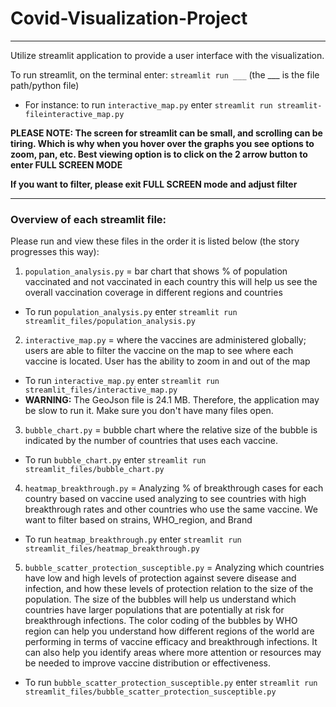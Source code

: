 # Covid-Visualization-Project

---

Utilize streamlit application to provide a user interface with the visualization. 

To run streamlit, on the terminal enter: `streamlit run ___` (the ___ is the file path/python file)
- For instance: to run `interactive_map.py` enter `streamlit run streamlit-fileinteractive_map.py`

**PLEASE NOTE: The screen for streamlit can be small, and scrolling can be tiring. Which is why when you hover over the graphs you see options to zoom, pan, etc. Best viewing option is to click on the 2 arrow button to enter FULL SCREEN MODE**

**If you want to filter, please exit FULL SCREEN mode and adjust filter**

---
### Overview of each streamlit file:
Please run and view these files in the order it is listed below (the story progresses this way):

1. `population_analysis.py` = bar chart that shows % of population vaccinated and not vaccinated in each country this will help us see the overall vaccination coverage in different regions and countries
  - To run `population_analysis.py` enter `streamlit run streamlit_files/population_analysis.py` 

2. `interactive_map.py` = where the vaccines are administered globally; users are able to filter the vaccine on the map to see where each vaccine is located. User has the ability to zoom in and out of the map
  - To run `interactive_map.py` enter `streamlit run streamlit_files/interactive_map.py`
  - **WARNING:** The GeoJson file is 24.1 MB. Therefore, the application may be slow to run it. Make sure you don't have many files open.

3. `bubble_chart.py` = bubble chart where the relative size of the bubble is indicated by the number of countries that uses each vaccine. 
  - To run `bubble_chart.py` enter `streamlit run streamlit_files/bubble_chart.py`

4. `heatmap_breakthrough.py` = Analyzing % of breakthrough cases for each country based on vaccine used analyzing to see countries with high breakthrough rates and other countries who use the same vaccine. We want to filter based on strains, WHO_region, and Brand
  - To run `heatmap_breakthrough.py` enter `streamlit run streamlit_files/heatmap_breakthrough.py`

5. `bubble_scatter_protection_susceptible.py` = Analyzing which countries have low and high levels of protection against severe disease and infection, and how these levels of protection relation to the size of the population. The size of the bubbles will help us understand which countries have larger populations that are potentially at risk for breakthrough infections. The color coding of the bubbles by WHO region can help you understand how different regions of the world are performing in terms of vaccine efficacy and breakthrough infections. It can also help you identify areas where more attention or resources may be needed to improve vaccine distribution or effectiveness. 
  - To run `bubble_scatter_protection_susceptible.py` enter `streamlit run streamlit_files/bubble_scatter_protection_susceptible.py`